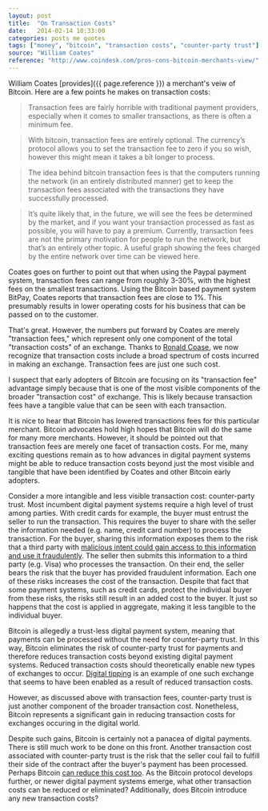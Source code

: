 ```yaml
---
layout: post
title:  "On Transaction Costs"
date:   2014-02-14 10:33:00
categories: posts me quotes
tags: ["money", "bitcoin", "transaction costs", "counter-party trust"]
source: "William Coates"
reference: "http://www.coindesk.com/pros-cons-bitcoin-merchants-view/"
---
```


William Coates [provides]({{ page.reference }}) a merchant's veiw of Bitcoin.  Here are a few points he makes on transaction costs:

> Transaction fees are fairly horrible with traditional payment providers, especially when it comes to smaller transactions, as there is often a minimum fee.

> With bitcoin, transaction fees are entirely optional. The currency’s protocol allows you to set the transaction fee to zero if you so wish, however this might mean it takes a bit longer to process.

> The idea behind bitcoin transaction fees is that the computers running the network (in an entirely distributed manner) get to keep the transaction fees associated with the transactions they have successfully processed.

> It’s quite likely that, in the future, we will see the fees be determined by the market, and if you want your transaction processed as fast as possible, you will have to pay a premium. Currently, transaction fees are not the primary motivation for people to run the network, but that’s an entirely other topic. A useful graph showing the fees charged by the entire network over time can be viewed here.

Coates goes on further to point out that when using the Paypal payment system, transaction fees can range from roughly 3-30%, with the highest fees on the smallest transactions.  Using the Bitcoin based payment system BitPay, Coates reports that transaction fees are close to 1%.  This presumably results in lower operating costs for his business that can be passed on to the customer.

That's great.  However, the numbers put forward by Coates are merely "transaction fees," which represent only one component of the total "transaction costs" of an exchange.  Thanks to [Ronald Coase](http://en.wikipedia.org/wiki/Ronald_Coase#The_Nature_of_the_Firm), we now recognize that transaction costs include a broad spectrum of costs incurred in making an exchange.  Transaction fees are just one such cost.

I suspect that early adopters of Bitcoin are focusing on its "transaction fee" advantage simply because that is one of the most visible components of the broader "transaction cost" of exchange.  This is likely because transaction fees have a tangible value that can be seen with each transaction.

It is nice to hear that Bitcoin has lowered transactions fees for this particular merchant.  Bitcoin advocates hold high hopes that Bitcoin will do the same for many more merchants.  However, it should be pointed out that transaction fees are merely one facet of transaction costs.  For me, many exciting questions remain as to how advances in digital payment systems might be able to reduce transaction costs beyond just the most visible and tangible that have been identified by Coates and other Bitcoin early adopters.

Consider a more intangible and less visible transaction cost: counter-party trust.  Most incumbent digital payment systems require a high level of trust among parties.  With credit cards for example, the buyer must entrust the seller to run the transaction.  This requires the buyer to share with the seller the information needed (e.g. name, credit card number) to process the transaction.  For the buyer, sharing this information exposes them to the risk that a third party with [malicious intent could gain access to this information and use it fraudulently](http://online.wsj.com/news/articles/SB10001424052702303754404579312232546392464).  The seller then submits this information to a third party (e.g. Visa) who processes the transaction.  On their end, the seller bears the risk that the buyer has provided fraudulent information.  Each one of these risks increases the cost of the transaction.  Despite that fact that some payment systems, such as credit cards, protect the individual buyer from these risks, the risks still result in an added cost to the buyer. It just so happens that the cost is applied in aggregate, making it less tangible to the individual buyer.

Bitcoin is allegedly a trust-less digital payment system, meaning that payments can be processed without the need for counter-party trust.  In this way, Bitcoin eliminates the risk of counter-party trust for payments and therefore reduces transaction costs beyond existing digital payment systems.  Reduced transaction costs should theoretically enable new types of exchanges to occur.  [Digital tipping](http://www.reddit.com/r/test/comments/11iby2/bitcointip_tip_redditors_with_bitcoin/) is an example of one such exchange that seems to have been enabled as a result of reduced transaction costs.

However, as discussed above with transaction fees, counter-party trust is just another component of the broader transaction cost.  Nonetheless, Bitcoin represents a significant gain in reducing transaction costs for exchanges occuring in the digital world.

Despite such gains, Bitcoin is certainly not a panacea of digital payments.  There is still much work to be done on this front.  Another transaction cost associated with counter-party trust is the risk that the seller coul fail to fulfill their side of the contract after the buyer's payment has been processed.  Perhaps Bitcoin [can reduce this cost too](https://coinguard.org/).  As the Bitcoin protocol develops further, or newer digital payment systems emerge, what other transaction costs can be reduced or eliminated?  Additionally, does Bitcoin introduce any new transaction costs?